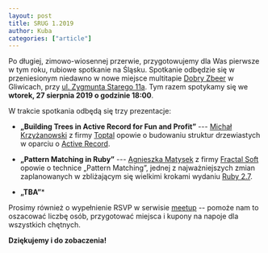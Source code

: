 ```yaml
---
layout: post
title: SRUG 1.2019
author: Kuba
categories: ["article"]
---
```


Po długiej, zimowo-wiosennej przerwie, przygotowujemy dla Was pierwsze
w tym roku, rubiowe spotkanie na Śląsku. Spotkanie odbędzie się w
przeniesionym niedawno w nowe miejsce multitapie [Dobry
Zbeer](https://www.facebook.com/DobryZbeer/) w Gliwicach, przy
[ul.&nbsp;Zygmunta&nbsp;Starego&nbsp;11a](https://www.google.com/maps/place/Zygmunta+Starego+11a,+44-100+Gliwice/). Tym
razem spotykamy się we **wtorek, 27&nbsp;sierpnia&nbsp;2019 o godzinie
18:00**.

W trakcie spotkania odbędą się trzy prezentacje:

- **„Building Trees in Active Record for Fun and Profit”** --- [Michał
  Krzyżanowski](https://github.com/krzyzak) z firmy
  [Toptal](https://www.toptal.com) opowie o budowaniu struktur
  drzewiastych w oparciu o [Active
  Record](https://guides.rubyonrails.org/active_record_basics.html).

- **„Pattern Matching in Ruby”** --- [Agnieszka
  Matysek](https://womanonrails.com/) z firmy [Fractal
  Soft](https://fractalsoft.org/) opowie o technice „Pattern
  Matching”, jednej z najważniejszych zmian zaplanowanych w
  zbliżającym się wielkimi krokami wydaniu [Ruby
  2.7](https://www.ruby-lang.org/en/news/2019/05/30/ruby-2-7-0-preview1-released/).

- **„TBA”***

Prosimy również o wypełnienie RSVP w serwisie
[meetup](https://www.meetup.com/srugpl/events/255840816/) -- pomoże
nam to oszacować liczbę osób, przygotować miejsca i kupony na napoje
dla wszystkich chętnych.

**Dziękujemy i do zobaczenia!**
